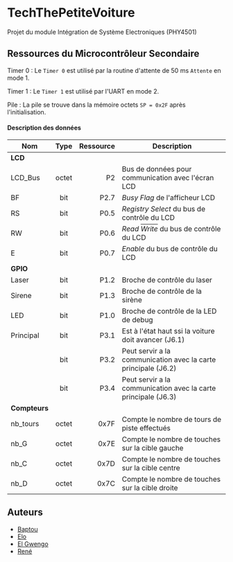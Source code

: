 # TechThePetiteVoiture
Projet du module Intégration de Système Electroniques (PHY4501)


## Ressources du Microcontrôleur Secondaire

Timer 0
 : Le `Timer 0` est utilisé par la routine d'attente de 50 ms `Attente` en mode 1.

Timer 1
 : Le `Timer 1` est utilisé par l'UART en mode 2.

Pile
 : La pile se trouve dans la mémoire octets `SP = 0x2F` après l'initialisation.

#### Description des données

 | Nom | Type | Ressource | Description |
 | --- | :---: | ---: | --- |
 | **LCD** |
 | LCD_Bus | octet | P2 | Bus de données pour communication avec l'écran LCD |
 | BF | bit | P2.7 | _Busy Flag_ de l'afficheur LCD |
 | RS | bit | P0.5 | _Registry Select_ du bus de contrôle du LCD |
 | RW | bit | P0.6 | _Read <span style="text-decoration: overline">Write</span>_ du bus de contrôle du LCD |
 | E | bit | P0.7 | _Enable_ du bus de contrôle du LCD |
 | **GPIO** |
 | Laser | bit | P1.2 | Broche de contrôle du laser |
 | Sirene | bit | P1.3 | Broche de contrôle de la sirène |
 | LED | bit | P1.0 | Broche de contrôle de la LED de debug |
 | Principal | bit | P3.1 | Est à l'état haut ssi la voiture doit avancer (J6.1) |
 | | bit | P3.2 | Peut servir a la communication avec la carte principale (J6.2) |
 | | bit | P3.4 | Peut servir a la communication avec la carte principale (J6.3) |
 | **Compteurs** |
 |nb_tours | octet | 0x7F | Compte le nombre de tours de piste effectués |
 | nb_G | octet | 0x7E | Compte le nombre de touches sur la cible gauche |
 | nb_C | octet | 0x7D | Compte le nombre de touches sur la cible centre |
 | nb_D | octet | 0x7C | Compte le nombre de touches sur la cible droite | 
  
 ## Auteurs
  - [Baptou](https://github.com/bapt117)
  - [Elo](https://github.com/elomhs)
  - [El Gwengo](https://github.com/gwenser)
  - [René](https://github.com/rene-INTech)
 
